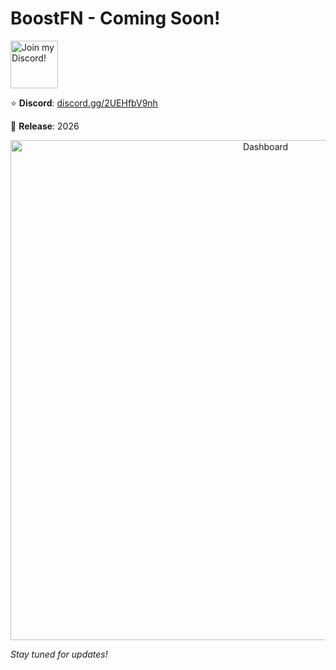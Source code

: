 # BoostFN - Coming Soon!

<a target="_blank" href="https://discord.gg/2UEHfbV9nh" title="Join our Discord!">
<img draggable="false" src="https://discordapp.com/api/guilds/1372928554152755351/widget.png?style=banner2" height="76px" draggable="false" alt="Join my Discord!">
</a>

⭐ **Discord**: [discord.gg/2UEHfbV9nh](https://discord.gg/2UEHfbV9nh)

📅 **Release**: 2026


<div align="center">
  <img src="https://raw.githubusercontent.com/klldtest/BoostFN/refs/heads/main/images/app.png" alt="Dashboard" width="800"/>
</div>


*Stay tuned for updates!*
